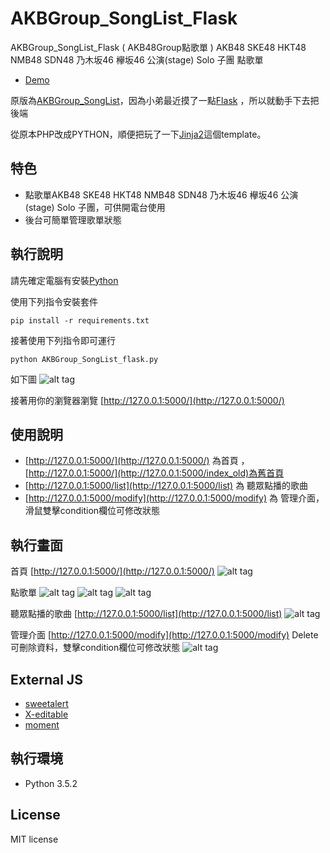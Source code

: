 # AKBGroup_SongList_Flask
AKBGroup_SongList_Flask ( AKB48Group點歌單 ) 
AKB48  SKE48  HKT48  NMB48  SDN48  乃木坂46  欅坂46 公演(stage)  Solo  子團 點歌單
* [Demo](http://pythontt-twtrubikscode.rhcloud.com/)  

原版為[AKBGroup_SongList](https://github.com/twtrubiks/AKBGroup_SongList)，因為小弟最近摸了一點[Flask](http://flask.pocoo.org/) ，所以就動手下去把後端

從原本PHP改成PYTHON，順便把玩了一下[Jinja2](http://jinja.pocoo.org/docs/dev/)這個template。

## 特色
* 點歌單AKB48  SKE48  HKT48  NMB48  SDN48  乃木坂46   欅坂46 公演(stage)  Solo  子團，可供開電台使用
* 後台可簡單管理歌單狀態

## 執行說明
請先確定電腦有安裝[Python](https://www.python.org/)

使用下列指令安裝套件
``` 
pip install -r requirements.txt
```

接著使用下列指令即可運行
``` 
python AKBGroup_SongList_flask.py
```
如下圖
![alt tag](http://i.imgur.com/yaAFOTg.jpg)

接著用你的瀏覽器瀏覽 [http://127.0.0.1:5000/](http://127.0.0.1:5000/)

## 使用說明
* [http://127.0.0.1:5000/](http://127.0.0.1:5000/) 為首頁 ， [http://127.0.0.1:5000/](http://127.0.0.1:5000/index_old)為舊首頁
* [http://127.0.0.1:5000/list](http://127.0.0.1:5000/list) 為 聽眾點播的歌曲
* [http://127.0.0.1:5000/modify](http://127.0.0.1:5000/modify) 為 管理介面，滑鼠雙擊condition欄位可修改狀態

## 執行畫面
首頁 [http://127.0.0.1:5000/](http://127.0.0.1:5000/)
![alt tag](http://i.imgur.com/WfgbFCu.jpg)

點歌單
![alt tag](http://i.imgur.com/JOvnwi9.jpg)
![alt tag](http://i.imgur.com/pkiDA6Q.jpg)
![alt tag](http://i.imgur.com/iANf6Rc.jpg)

聽眾點播的歌曲 [http://127.0.0.1:5000/list](http://127.0.0.1:5000/list)
![alt tag](http://i.imgur.com/9TQhgcg.jpg)

管理介面 [http://127.0.0.1:5000/modify](http://127.0.0.1:5000/modify)
Delete可刪除資料，雙擊condition欄位可修改狀態
![alt tag](http://i.imgur.com/S5iz6x4.jpg)

## External JS
* [sweetalert](https://github.com/t4t5/sweetalert) 
* [X-editable](https://vitalets.github.io/x-editable/) 
* [moment](https://github.com/moment/moment/) 

## 執行環境
* Python 3.5.2

## License
MIT license
